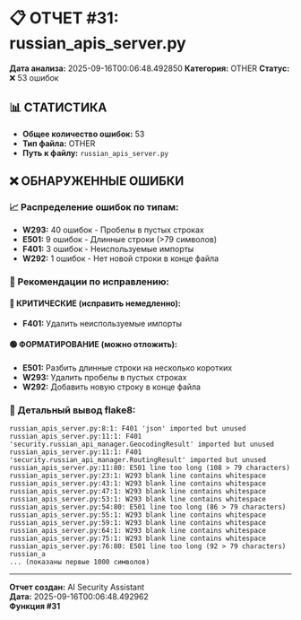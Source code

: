# 📋 ОТЧЕТ #31: russian_apis_server.py

**Дата анализа:** 2025-09-16T00:06:48.492850
**Категория:** OTHER
**Статус:** ❌ 53 ошибок

## 📊 СТАТИСТИКА

- **Общее количество ошибок:** 53
- **Тип файла:** OTHER
- **Путь к файлу:** `russian_apis_server.py`

## ❌ ОБНАРУЖЕННЫЕ ОШИБКИ

### 📈 Распределение ошибок по типам:

- **W293:** 40 ошибок - Пробелы в пустых строках
- **E501:** 9 ошибок - Длинные строки (>79 символов)
- **F401:** 3 ошибок - Неиспользуемые импорты
- **W292:** 1 ошибок - Нет новой строки в конце файла

### 🎯 Рекомендации по исправлению:

#### 🔴 КРИТИЧЕСКИЕ (исправить немедленно):
- **F401:** Удалить неиспользуемые импорты

#### 🟢 ФОРМАТИРОВАНИЕ (можно отложить):
- **E501:** Разбить длинные строки на несколько коротких
- **W293:** Удалить пробелы в пустых строках
- **W292:** Добавить новую строку в конце файла

### 📝 Детальный вывод flake8:

```
russian_apis_server.py:8:1: F401 'json' imported but unused
russian_apis_server.py:11:1: F401 'security.russian_api_manager.GeocodingResult' imported but unused
russian_apis_server.py:11:1: F401 'security.russian_api_manager.RoutingResult' imported but unused
russian_apis_server.py:11:80: E501 line too long (108 > 79 characters)
russian_apis_server.py:23:1: W293 blank line contains whitespace
russian_apis_server.py:43:1: W293 blank line contains whitespace
russian_apis_server.py:47:1: W293 blank line contains whitespace
russian_apis_server.py:53:1: W293 blank line contains whitespace
russian_apis_server.py:54:80: E501 line too long (86 > 79 characters)
russian_apis_server.py:55:1: W293 blank line contains whitespace
russian_apis_server.py:59:1: W293 blank line contains whitespace
russian_apis_server.py:64:1: W293 blank line contains whitespace
russian_apis_server.py:75:1: W293 blank line contains whitespace
russian_apis_server.py:76:80: E501 line too long (92 > 79 characters)
russian_a
... (показаны первые 1000 символов)
```

---
**Отчет создан:** AI Security Assistant  
**Дата:** 2025-09-16T00:06:48.492962  
**Функция #31**
